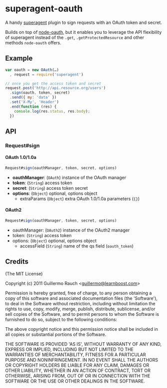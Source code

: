 
# superagent-oauth

A handy [superagent](visionmedia/superagent) plugin to sign requests
with an OAuth token and secret.

Builds on top of [node-oauth](ciaranj/node-oauth), but it enables you
to leverage the API flexibility of superagent instead of the 
`.get`, `.getProtectedResource` and other methods `node-oauth` offers.

## Example

```js
var oauth = new OAuth(…)
  , request = require('superagent')

// once you get the access token and secret
request.post('http://api.resource.org/users')
  .sign(oauth, token, secret)
  .send({ my: 'data' })
  .set('X-My', 'Header')
  .end(function (res) {
    console.log(res.status, res.body);
  })
```

## API

### Request#sign

#### OAuth 1.0/1.0a

```js
Request#sign(oauthManager, token, secret, options)
```

- **oauthManager**: (`OAuth`) instance of the OAuth manager
- **token**: (`String`) access token
- **secret**: (`String`) access token secret
- **options**: (`Object`) optional, options object
  - extraParams (`Object`) extra OAuth 1.0/1.0a parameters (`{}`)

#### OAuth2

```js
Request#sign(oauthManager, token, secret, options)
```

- oauthManager: (`OAuth2`) instance of the OAuth2 manager
- token: (`String`) access token
- options: (`Object`) optional, options object
  - accessField (`String`) name of the qs field (`oauth_token`)

## Credits

(The MIT License)

Copyright (c) 2011 Guillermo Rauch &lt;guillermo@learnboost.com&gt;

Permission is hereby granted, free of charge, to any person obtaining
a copy of this software and associated documentation files (the
'Software'), to deal in the Software without restriction, including
without limitation the rights to use, copy, modify, merge, publish,
distribute, sublicense, and/or sell copies of the Software, and to
permit persons to whom the Software is furnished to do so, subject to
the following conditions:

The above copyright notice and this permission notice shall be
included in all copies or substantial portions of the Software.

THE SOFTWARE IS PROVIDED 'AS IS', WITHOUT WARRANTY OF ANY KIND,
EXPRESS OR IMPLIED, INCLUDING BUT NOT LIMITED TO THE WARRANTIES OF
MERCHANTABILITY, FITNESS FOR A PARTICULAR PURPOSE AND NONINFRINGEMENT.
IN NO EVENT SHALL THE AUTHORS OR COPYRIGHT HOLDERS BE LIABLE FOR ANY
CLAIM, DAMAGES OR OTHER LIABILITY, WHETHER IN AN ACTION OF CONTRACT,
TORT OR OTHERWISE, ARISING FROM, OUT OF OR IN CONNECTION WITH THE
SOFTWARE OR THE USE OR OTHER DEALINGS IN THE SOFTWARE.
